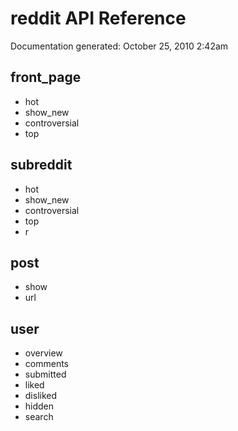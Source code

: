 <h1>reddit API Reference</h1>
Documentation generated: October 25, 2010 2:42am

<h2>front_page</h2>

* hot
* show_new
* controversial
* top

<h2>subreddit</h2>

* hot
* show_new
* controversial
* top
* r

<h2>post</h2>

* show
* url

<h2>user</h2>

* overview
* comments
* submitted
* liked
* disliked
* hidden
* search

